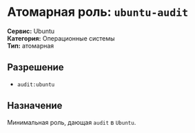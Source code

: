 # Атомарная роль: `ubuntu-audit`

**Сервис:** Ubuntu  
**Категория:** Операционные системы  
**Тип:** атомарная

## Разрешение
- `audit:ubuntu`

## Назначение
Минимальная роль, дающая `audit` в `Ubuntu`.
